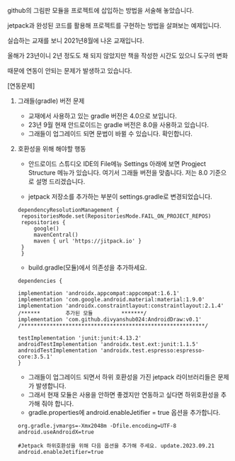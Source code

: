 github의 그림판 모듈을 프로젝트에 삽입하는 방법을 서술해 놓았습니다.

jetpack과 완성된 코드를 활용해 프로젝트를 구현하는 방법을 살펴보는 예제입니다.

실습하는 교재를 보니 2021년8월에 나온 교재입니다. 

올해가 23년이니 2년 정도도 채 되지 않았지만 책을 작성한 시간도 있으니 도구의 변화

때문에 연동이 안되는 문제가 발생하고 있습니다.

[연동문제]
1. 그래들(gradle) 버전 문제
   - 교재에서 사용하고 있는 gradle 버전은 4.0으로 보입니다.
   - 23년 9월 현재 안드로이드는 gradle 버전은 8.0을 사용하고 있습니다.
   - 그래들이 업그레이드 되면 문법이 바뀔 수 있습니다. 확인합니다.

2. 호환성을 위해 해야할 행동
   - 안드로이드 스튜디오 IDE의 File메뉴 Settings 아래에 보면
     Progject Structure 메뉴가 있습니다. 여기서 그래들 버전을 맞춥니다.
     저는 8.0 기준으로 설명 드리겠습니다.

   - jetpack 저장소를 추가하는 부분이 settings.gradle로 변경되었습니다.
   ```
   dependencyResolutionManagement {
    repositoriesMode.set(RepositoriesMode.FAIL_ON_PROJECT_REPOS)
    repositories {
        google()
        mavenCentral()
        maven { url 'https://jitpack.io' }
    }
    }
    ```
    - build.gradle(모듈)에서 의존성을 추가하세요.
    ```
    dependencies {

    implementation 'androidx.appcompat:appcompat:1.6.1'
    implementation 'com.google.android.material:material:1.9.0'
    implementation 'androidx.constraintlayout:constraintlayout:2.1.4'
    /******        추가된 모듈         *******/
    implementation 'com.github.divyanshub024:AndroidDraw:v0.1'
    /**********************************************************/

    testImplementation 'junit:junit:4.13.2'
    androidTestImplementation 'androidx.test.ext:junit:1.1.5'
    androidTestImplementation 'androidx.test.espresso:espresso-core:3.5.1'
    }
    ```

    - 그래들이 업그레이드 되면서 하위 호환성을 가진 jetpack 라이브러리들은 문제가 발생합니다.
    - 그래서 현재 모듈은 사용을 안하면 좋겠지만 연동하고 싶다면 하위호환성을 추가해 줘야 합니다.
    - gradle.properties에 android.enableJetifier = true 옵션을 추가합니다.
    ```
    org.gradle.jvmargs=-Xmx2048m -Dfile.encoding=UTF-8
    android.useAndroidX=true

    #Jetpack 하위호환성을 위해 다음 옵션을 추가해 주세요. update.2023.09.21
    android.enableJetifier=true
    ```
